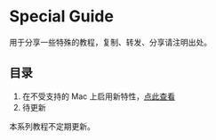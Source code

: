 # Special Guide

用于分享一些特殊的教程，复制、转发、分享请注明出处。

## 目录

1. 在不受支持的 Mac 上启用新特性，[点此查看](https://github.com/GeQ1an/Special-Guide/blob/main/Mac/New-Features-Unlock.md)
2. 待更新

本系列教程不定期更新。
